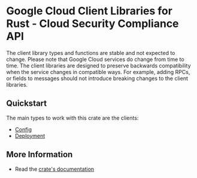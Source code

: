 # Google Cloud Client Libraries for Rust - Cloud Security Compliance API

<!-- Code generated by sidekick. DO NOT EDIT. -->


The client library types and functions are stable and not expected to change.
Please note that Google Cloud services do change from time to time. The client
libraries are designed to preserve backwards compatibility when the service
changes in compatible ways. For example, adding RPCs, or fields to messages
should not introduce breaking changes to the client libraries.

## Quickstart

The main types to work with this crate are the clients:

- [Config]
- [Deployment]

## More Information

- Read the [crate's documentation](https://docs.rs/google-cloud-cloudsecuritycompliance-v1/latest/google-cloud-cloudsecuritycompliance-v1)

[Config]: https://docs.rs/google-cloud-cloudsecuritycompliance-v1/latest/google_cloud_cloudsecuritycompliance_v1/client/struct.Config.html
[Deployment]: https://docs.rs/google-cloud-cloudsecuritycompliance-v1/latest/google_cloud_cloudsecuritycompliance_v1/client/struct.Deployment.html
